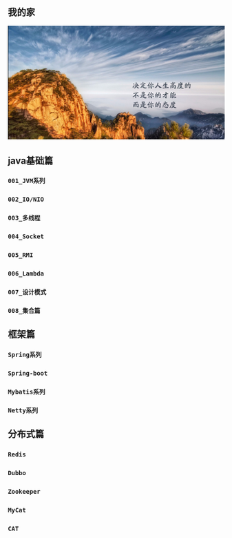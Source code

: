 ## 我的家

![1519450795168](image/wz_img/1519450795168.png)



## java基础篇

### `001_JVM系列`

### `002_IO/NIO`

### `003_多线程`

### `004_Socket`

### `005_RMI`

### `006_Lambda`

### `007_设计模式`

### `008_集合篇`

## 框架篇

### `Spring系列`



###  `Spring-boot`



### `Mybatis系列`



### `Netty系列`



## 分布式篇

### `Redis`

### `Dubbo`

### `Zookeeper`

### `MyCat`

### `CAT`

